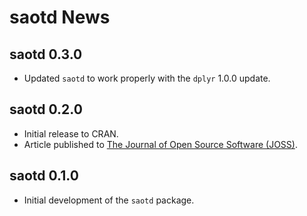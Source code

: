 
# saotd News

## saotd 0.3.0

* Updated `saotd` to work properly with the `dplyr` 1.0.0 update.

## saotd 0.2.0

* Initial release to CRAN.
* Article published to [The Journal of Open Source Software (JOSS)](https://joss.theoj.org/papers/10.21105/joss.00764).

## saotd 0.1.0

* Initial development of the `saotd` package.